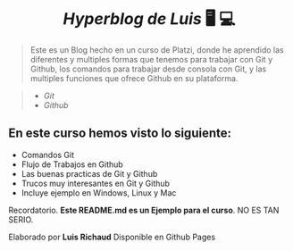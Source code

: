 <h1> <center><i>Hyperblog de Luis</i>  🖥️ 💻</center> </h1>

> Este es un Blog hecho en un curso de Platzi, donde he aprendido las diferentes y multiples formas que tenemos para trabajar con Git y Github, los comandos para trabajar desde consola con Git, y las multiples funciones que ofrece Github en su plataforma.

> - *Git*
> - *Github*

## En este curso hemos visto lo siguiente:
* Comandos Git
* Flujo de Trabajos en Github
* Las buenas practicas de Git y Github
* Trucos muy interesantes en Git y Github
* Incluye ejemplo en Windows, Linux y Mac

Recordatorio. **Este README.md es un Ejemplo para el curso**. NO ES TAN SERIO.

Elaborado por **Luis Richaud**
Disponible en Github Pages

